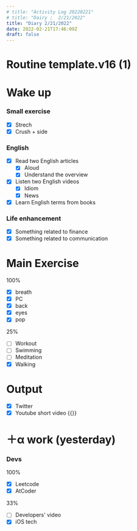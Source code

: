 ```yaml
---
# title: "Activity Log 20220221"
# title: "Dairy ;  2/21/2022"
title: "Diary 2/21/2022"  
date: 2022-02-21T17:46:09Z
draft: false
---
```


# Routine template.v16 (1)

# Wake up

### Small exercise

- [x]  Strech
- [x]  Crush + side

### English

- [x]  Read two English articles
    - [x]  Aloud
    - [x]  Understand the overview
- [x]  Listen two English videos
    - [x]  Idiom
    - [x]  News
- [x]  Learn English terms from books

### Life enhancement

- [x]  Something related to finance
- [x]  Something related to communication

# Main Exercise

100%

- [x]  breath
- [x]  PC
- [x]  back
- [x]  eyes
- [x]  pop

25%

- [ ]  Workout
- [ ]  Swimming
- [ ]  Meditation
- [x]  Walking

# Output

- [x]  Twitter
- [x]  Youtube short video {{<youtube aEqU2StH2uc>}}

# ＋α work (yesterday)

### Devs

100%

- [x]  Leetcode
- [x]  AtCoder

33%

- [ ]  Developers' video
- [x]  iOS tech